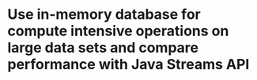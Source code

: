 # Use in-memory database for compute intensive operations on large data sets and compare performance with Java Streams API
